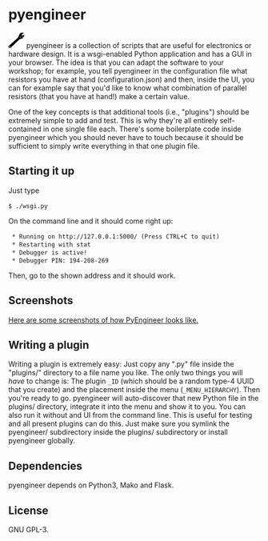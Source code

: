 # pyengineer
![Logo](https://raw.githubusercontent.com/johndoe31415/pyengineer/master/docs/logo.png)
pyengineer is a collection of scripts that are useful for electronics or
hardware design. It is a wsgi-enabled Python application and has a GUI in your
browser. The idea is that you can adapt the software to your workshop; for
example, you tell pyengineer in the configuration file what resistors you have
at hand (configuration.json) and then, inside the UI, you can for example say
that you'd like to know what combination of parallel resistors (that you have
at hand!) make a certain value.

One of the key concepts is that additional tools (i.e., "plugins") should be
extremely simple to add and test. This is why they're all entirely
self-contained in one single file each. There's some boilerplate code inside
pyengineer which you should never have to touch because it should be sufficient
to simply write everything in that one plugin file.

## Starting it up
Just type

```
$ ./wsgi.py
```

On the command line and it should come right up:

```
 * Running on http://127.0.0.1:5000/ (Press CTRL+C to quit)
 * Restarting with stat
 * Debugger is active!
 * Debugger PIN: 194-208-269
```

Then, go to the shown address and it should work.

## Screenshots
[Here are some screenshots of how PyEngineer looks
like.](https://johndoe31415.github.io/pyengineer/)

## Writing a plugin
Writing a plugin is extremely easy: Just copy any ".py" file inside the
"plugins/" directory to a file name you like. The only two things you will
*have* to change is: The plugin `_ID` (which should be a random type-4 UUID
that you create) and the placement inside the menu (`_MENU_HIERARCHY`). Then
you're ready to go.  pyengineer will auto-discover that new Python file in the
plugins/ directory, integrate it into the menu and show it to you.  You can
also run it without and UI from the command line. This is useful for testing
and all present plugins can do this. Just make sure you symlink the pyengineer/
subdirectory inside the plugins/ subdirectory or install pyengineer globally.

## Dependencies
pyengineer depends on Python3, Mako and Flask.

## License
GNU GPL-3.
